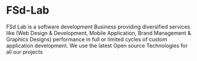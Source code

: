 # FSd-Lab
FSd Lab is a software development Business providing diversified services like (Web Design &amp; Development, Mobile Application, Brand Management &amp; Graphics Designs) performance in full or limited cycles of custom application development. We use the latest Open source Technologies for all our projects
